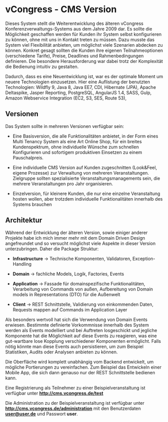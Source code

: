 vCongress - CMS Version
==============

Dieses System stellt die Weiterentwicklung des älteren vCongress Konferenzverwaltungs-Systems aus dem Jahre 2009 dar.
Es sollte die Möglichkeit geschaffen werden für Kunden ihr System selbst konfigurieren zu können, ohne mit uns in Kontakt treten zu müssen. Dazu musste das System viel Flexibilität anbieten, um möglichst viele Szenarien abdecken zu können.
Konkret gesagt sollten die Kunden ihre eigenen Teilnahmeoptionen (verschiedene Tarife), Preise, Deadlines und Rahmenbedingungen definieren. Die besondere Herausforderung war dabei trotz der Komplexität die Bedienung intuitiv zu gestalten.

Dadurch, dass es eine Neuentwicklung ist, war es der optimale Moment um neuere Technologien einzusetzen.
Hier eine Auflistung der benutzten Technologien: Wildfly 9, Java 8, Java EE7, CDI, Hibernate (JPA), Apache Deltaspike, Jasper Reporting, PostgreSQL, AngularJS 1.4, SASS, Gulp, Amazon Webservice Integration (EC2, S3, SES, Route 53), 

Versionen
----------------

Das System sollte in mehreren Versionen verfügbar sein:

- Eine Basisversion, die alle Funktionalitäten anbietet, in der Form eines Multi Tenancy System als eine Art Online Shop, für ein breites Kundenspektrum, ohne individuelle Wünsche zum schnellen Konfigurieren und sofortigem produktiven Einsetzen zu einem Pauschalpreis.

- Eine individuelle CMS Version auf Kunden zugeschnitten (Look&Feel, eigene Prozesse) zur Verwaltung von mehreren Veranstaltungen. Zielgruppe sollten spezialisierte Veranstaltungsmanagements sein, die mehrere Veranstaltungen pro Jahr organisieren.

- Einzelversion, für kleinere Kunden, die nur eine einzelne Veranstaltung hosten wollen, aber trotzdem individuelle Funktionalitäten innerhalb des Systems brauchen

Architektur
-----------------

Während der Entwicklung der älteren Version, sowie einiger anderer Projekte habe ich mich immer mehr mit dem Domain Driven Design angefreundet und so versucht möglichst viele Aspekte in dieser Version unterzubringen.
Daher die Package Struktur:

- **Infrastructure** -> Technische Komponenten, Validatoren, Exception-Handling

- **Domain** -> fachliche Models, Logik, Factories, Events

- **Application** -> Fassade für domainspezifische Funktionalitäten, Verarbeitung von Commands von außen, Aufbereitung von Domain models in Representations (DTO) für die Außenwelt

- **Client** -> REST Schnittstelle, Validierung von einkommenden Daten, Requests mappen auf Commands im Application Layer

Als besonders wertvoll hat sich die Verwendung von Domain Events erwiesen. Bestimmte definierte Vorkommnisse innerhalb des System werden als Events modelliert und bei Auftreten losgeschickt und jegliche Komponente hat die Möglichkeit auf diese Events zu reagieren, was eine gut-wartbare lose Kopplung verschiedener Komponenten ermöglicht.
Falls nötig könnte man diese Events auch persistieren, um zum Beispiel Statistiken, Audits oder Analysen anbieten zu können.

Die Oberfläche wird komplett unabhängig vom Backend entwickelt, um mögliche Portierungen zu vereinfachen. Zum Beispiel das Entwickeln einer Mobile App, die sich dann genauso nur der REST Schnittstelle bedienen kann.


Eine Registrierung als Teilnehmer zu einer Beispielveranstaltung ist verfügbar unter **http://cms.vcongress.de/test**

Die Administration zu der Beispielveranstaltung ist verfügbar unter **http://cms.vcongress.de/administration** mit den Benutzerdaten **user@user.de** und Passwort **user**. 
